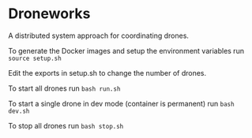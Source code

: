 # Droneworks
A distributed system approach for coordinating drones.

To generate the Docker images and setup the environment variables run
```source setup.sh```

Edit the exports in setup.sh to change the number of drones.

To start all drones run ```bash run.sh```

To start a single drone in dev mode (container is permanent) run ```bash dev.sh```

To stop all drones run ```bash stop.sh```

